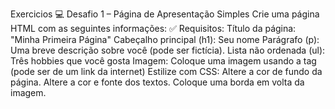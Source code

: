 Exercicios 
💻 Desafio 1 – Página de Apresentação Simples
    Crie uma página HTML com as seguintes informações:
    ✅ Requisitos:
    Título da página: "Minha Primeira Página"
    Cabeçalho principal (h1): Seu nome
    Parágrafo (p): Uma breve descrição sobre você (pode ser fictícia).
    Lista não ordenada (ul): Três hobbies que você gosta
    Imagem: Coloque uma imagem usando a tag <img> (pode ser de um link da internet)
    Estilize com CSS:
    Altere a cor de fundo da página.
    Altere a cor e fonte dos textos.
    Coloque uma borda em volta da imagem.